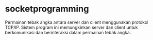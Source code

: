 # socketprogramming
Permainan tebak angka antara server dan client menggunakan protokol TCP/IP. Sistem program ini memungkinkan server dan client untuk berkomunikasi dan berinteraksi dalam permainan tebak angka.
